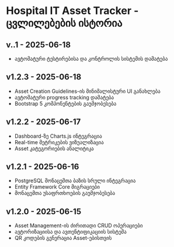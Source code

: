 # Hospital IT Asset Tracker - ცვლილებების ისტორია

## v..1 - 2025-06-18
- ავტომატური ტესტირებისა და კონტროლის სისტემის დამატება

## v1.2.3 - 2025-06-18
- Asset Creation Guidelines-ის მინიმალისტური UI განახლება
- ავტომატური progress tracking დამატება
- Bootstrap 5 კომპონენტების გაუმჯობესება

## v1.2.2 - 2025-06-17
- Dashboard-ზე Charts.js ინტეგრაცია
- Real-time მეტრიკების ვიზუალიზაცია
- Asset კატეგორიების ანალიტიკა

## v1.2.1 - 2025-06-16
- PostgreSQL მონაცემთა ბაზის სრული ინტეგრაცია
- Entity Framework Core მიგრაციები
- მონაცემთა უსაფრთხოების გაუმჯობესება

## v1.2.0 - 2025-06-15
- Asset Management-ის ძირითადი CRUD ოპერაციები
- ავტორიზაციისა და ავთენტიფიკაციის სისტემა
- QR კოდების გენერაცია Asset-ებისთვის
